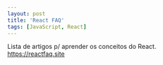 ```yaml
---
layout: post
title: 'React FAQ'
tags: [JavaScript, React]
---
```


Lista de artigos p/ aprender os conceitos do React.<br>
<https://reactfaq.site>
